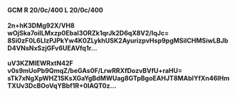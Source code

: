 #### GCM R 20/0c/400 L 20/0c/400
**2n+hK3DMg92X/VH8**<br/>**wOjSka7oiILMxzp0EbaI3ORZk1qrJk2D6qX8V2/IqJc=**<br/>**8Si0zF0L6LIzPJPkYw4K0ZLykhUSK2AyurizpvHsp9pgMSiICHMSiwLBJbD4VNsNxSzjGFv6UEAVfq1r...**<br/><br/>
**uV3KZMIEWRxtN42F**<br/>**v0s9mUoPb9QmqZ/beGAs0F/LrwRRXfDozvBVfU+raHU=**<br/>**sTk7xNgXpWHZ1SKsXGaYgBdMWUag8GTpBgoEAHJT8MAblYfXn46lHmTXUv3DcBOoVqYBbf1R+0IAQT0z...**